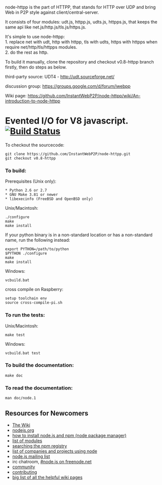 node-httpp is the part of HTTPP, that stands for HTTP over UDP and bring Web in P2P style against client/central-server.

It consists of four modules: udt.js, httpp.js, udts.js, httpps.js, that keeps the same api like net.js/http.js/tls.js/https.js.

It's simple to use node-httpp: 	
	1. replace net with udt, http with httpp, tls with udts, https with httpps when require net/http/tls/httpps modules.	
	2. do the rest as http.

To build it manually, clone the repository and checkout v0.8-httpp branch firstly, then do steps as below.

third-party source:
UDT4 - http://udt.sourceforge.net/

discussion group:
https://groups.google.com/d/forum/iwebpp

Wiki page:
https://github.com/InstantWebP2P/node-httpp/wiki/An-introduction-to-node-httpp


Evented I/O for V8 javascript. [![Build Status](https://secure.travis-ci.org/joyent/node.png)](http://travis-ci.org/joyent/node)
===

To checkout the sourcecode:

    git clone https://github.com/InstantWebP2P/node-httpp.git
    git checkout v0.8-httpp

### To build:

Prerequisites (Unix only):

    * Python 2.6 or 2.7
    * GNU Make 3.81 or newer
    * libexecinfo (FreeBSD and OpenBSD only)

Unix/Macintosh:

    ./configure
    make
    make install

If your python binary is in a non-standard location or has a
non-standard name, run the following instead:

    export PYTHON=/path/to/python
    $PYTHON ./configure
    make
    make install

Windows:

    vcbuild.bat

cross compile on Raspberry:

    setup toolchain env
    source cross-compile-pi.sh

### To run the tests:

Unix/Macintosh:

    make test

Windows:

    vcbuild.bat test

### To build the documentation:

    make doc

### To read the documentation:

    man doc/node.1

Resources for Newcomers
---
  - [The Wiki](https://github.com/joyent/node/wiki)
  - [nodejs.org](http://nodejs.org/)
  - [how to install node.js and npm (node package manager)](http://joyeur.com/2010/12/10/installing-node-and-npm/)
  - [list of modules](https://github.com/joyent/node/wiki/modules)
  - [searching the npm registry](http://search.npmjs.org/)
  - [list of companies and projects using node](https://github.com/joyent/node/wiki/Projects,-Applications,-and-Companies-Using-Node)
  - [node.js mailing list](http://groups.google.com/group/nodejs)
  - irc chatroom, [#node.js on freenode.net](http://webchat.freenode.net?channels=node.js&uio=d4)
  - [community](https://github.com/joyent/node/wiki/Community)
  - [contributing](https://github.com/joyent/node/wiki/Contributing)
  - [big list of all the helpful wiki pages](https://github.com/joyent/node/wiki/_pages)

